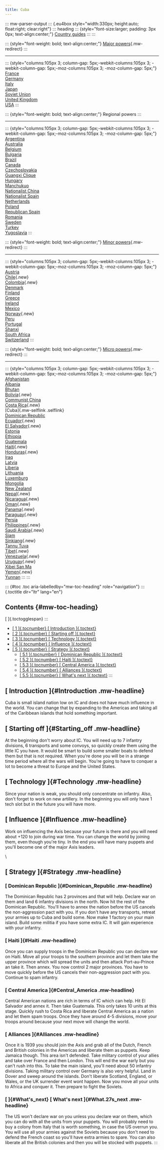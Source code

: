 ```yaml
---
title: Cuba
---
```

::: mw-parser-output
::: {.eu4box style="width:330px; height:auto; float:right; clear:right"}
::: heading
::: {style="font-size:larger; padding: 3px 0px; text-align:center;"}
[Country guides](/wiki/Country_guides "Country guides")
:::
:::

::: {style="font-weight: bold; text-align:center;"}
[Major powers](/wiki/Major_power "Major power"){.mw-redirect}
:::

------------------------------------------------------------------------

::: {style="columns:105px 3; column-gap: 5px;-webkit-columns:105px 3; -webkit-column-gap: 5px;-moz-columns:105px 3; -moz-column-gap: 5px;"}
[France](/wiki/France "France")\
[Germany](/wiki/Germany "Germany")\
[Italy](/wiki/Italy "Italy")\
[Japan](/wiki/Japan "Japan")\
[Soviet Union](/wiki/Soviet_Union "Soviet Union")\
[United Kingdom](/wiki/United_Kingdom "United Kingdom")\
[USA](/wiki/USA "USA")
:::

::: {style="font-weight: bold; text-align:center;"}
Regional powers
:::

------------------------------------------------------------------------

::: {style="columns:105px 3; column-gap: 5px;-webkit-columns:105px 3; -webkit-column-gap: 5px;-moz-columns:105px 3; -moz-column-gap: 5px;"}
[Argentina](/wiki/Argentina "Argentina")\
[Australia](/wiki/Australia "Australia")\
[Belgium](/wiki/Belgium "Belgium")\
[Bulgaria](/wiki/Bulgaria "Bulgaria")\
[Brazil](/wiki/Brazil "Brazil")\
[Canada](/wiki/Canada "Canada")\
[Czechoslovakia](/wiki/Czechoslovakia "Czechoslovakia")\
[Guangxi Clique](/wiki/Guangxi_Clique "Guangxi Clique")\
[Hungary](/wiki/Hungary "Hungary")\
[Manchukuo](/wiki/Manchukuo "Manchukuo")\
[Nationalist China](/wiki/Nationalist_China "Nationalist China")\
[Nationalist Spain](/wiki/Nationalist_Spain "Nationalist Spain")\
[Netherlands](/wiki/Netherlands "Netherlands")\
[Poland](/wiki/Poland "Poland")\
[Republican Spain](/wiki/Republican_Spain "Republican Spain")\
[Romania](/wiki/Romania "Romania")\
[Sweden](/wiki/Sweden "Sweden")\
[Turkey](/wiki/Turkey "Turkey")\
[Yugoslavia](/wiki/Yugoslavia "Yugoslavia")
:::

::: {style="font-weight: bold; text-align:center;"}
[Minor powers](/wiki/Minor_power "Minor power"){.mw-redirect}
:::

------------------------------------------------------------------------

::: {style="columns:105px 3; column-gap: 5px;-webkit-columns:105px 3; -webkit-column-gap: 5px;-moz-columns:105px 3; -moz-column-gap: 5px;"}
[Austria](/wiki/Austria "Austria")\
[Chile](/wiki/index.php?title=Chile&action=edit&redlink=1 "Chile (page does not exist)"){.new}\
[Colombia](/wiki/index.php?title=Colombia&action=edit&redlink=1 "Colombia (page does not exist)"){.new}\
[Denmark](/wiki/Denmark "Denmark")\
[Finland](/wiki/Finland "Finland")\
[Greece](/wiki/Greece "Greece")\
[Ireland](/wiki/Ireland "Ireland")\
[Mexico](/wiki/Mexico "Mexico")\
[Norway](/wiki/index.php?title=Norway&action=edit&redlink=1 "Norway (page does not exist)"){.new}\
[Peru](/wiki/Peru "Peru")\
[Portugal](/wiki/Portugal "Portugal")\
[Shanxi](/wiki/Shanxi "Shanxi")\
[South Africa](/wiki/South_Africa "South Africa")\
[Switzerland](/wiki/Switzerland "Switzerland")
:::

::: {style="font-weight: bold; text-align:center;"}
[Micro powers](/wiki/Micro_power "Micro power"){.mw-redirect}
:::

------------------------------------------------------------------------

::: {style="columns:105px 3; column-gap: 5px;-webkit-columns:105px 3; -webkit-column-gap: 5px;-moz-columns:105px 3; -moz-column-gap: 5px;"}
[Afghanistan](/wiki/Afghanistan "Afghanistan")\
[Albania](/wiki/Albania "Albania")\
[Bhutan](/wiki/Bhutan "Bhutan")\
[Bolivia](/wiki/index.php?title=Bolivia&action=edit&redlink=1 "Bolivia (page does not exist)"){.new}\
[Communist China](/wiki/Communist_China "Communist China")\
[Costa
Rica](/wiki/index.php?title=Costa_Rica&action=edit&redlink=1 "Costa Rica (page does not exist)"){.new}\
[Cuba]{.mw-selflink .selflink}\
[Dominican Republic](/wiki/Dominican_Republic "Dominican Republic")\
[Ecuador](/wiki/index.php?title=Ecuador&action=edit&redlink=1 "Ecuador (page does not exist)"){.new}\
[El
Salvador](/wiki/index.php?title=El_Salvador&action=edit&redlink=1 "El Salvador (page does not exist)"){.new}\
[Estonia](/wiki/Estonia "Estonia")\
[Ethiopia](/wiki/Ethiopia "Ethiopia")\
[Guatemala](/wiki/Guatemala "Guatemala")\
[Haiti](/wiki/index.php?title=Haiti&action=edit&redlink=1 "Haiti (page does not exist)"){.new}\
[Honduras](/wiki/index.php?title=Honduras&action=edit&redlink=1 "Honduras (page does not exist)"){.new}\
[Iraq](/wiki/Iraq "Iraq")\
[Latvia](/wiki/Latvia "Latvia")\
[Liberia](/wiki/Liberia "Liberia")\
[Lithuania](/wiki/Lithuania "Lithuania")\
[Luxemburg](/wiki/Luxemburg "Luxemburg")\
[Mongolia](/wiki/Mongolia "Mongolia")\
[New Zealand](/wiki/New_Zealand "New Zealand")\
[Nepal](/wiki/index.php?title=Nepal&action=edit&redlink=1 "Nepal (page does not exist)"){.new}\
[Nicaragua](/wiki/index.php?title=Nicaragua&action=edit&redlink=1 "Nicaragua (page does not exist)"){.new}\
[Oman](/wiki/index.php?title=Oman&action=edit&redlink=1 "Oman (page does not exist)"){.new}\
[Panama](/wiki/index.php?title=Panama&action=edit&redlink=1 "Panama (page does not exist)"){.new}\
[Paraguay](/wiki/index.php?title=Paraguay&action=edit&redlink=1 "Paraguay (page does not exist)"){.new}\
[Persia](/wiki/Persia "Persia")\
[Philippines](/wiki/index.php?title=Philippines&action=edit&redlink=1 "Philippines (page does not exist)"){.new}\
[Saudi
Arabia](/wiki/index.php?title=Saudi_Arabia&action=edit&redlink=1 "Saudi Arabia (page does not exist)"){.new}\
[Siam](/wiki/Siam "Siam")\
[Sinkiang](/wiki/index.php?title=Sinkiang&action=edit&redlink=1 "Sinkiang (page does not exist)"){.new}\
[Tannu Tuva](/wiki/Tannu_Tuva "Tannu Tuva")\
[Tibet](/wiki/index.php?title=Tibet&action=edit&redlink=1 "Tibet (page does not exist)"){.new}\
[Venezuela](/wiki/index.php?title=Venezuela&action=edit&redlink=1 "Venezuela (page does not exist)"){.new}\
[Uruguay](/wiki/index.php?title=Uruguay&action=edit&redlink=1 "Uruguay (page does not exist)"){.new}\
[Xibei San Ma](/wiki/Xibei_San_Ma "Xibei San Ma")\
[Yemen](/wiki/index.php?title=Yemen&action=edit&redlink=1 "Yemen (page does not exist)"){.new}\
[Yunnan](/wiki/Yunnan "Yunnan")
:::
:::

::: {#toc .toc aria-labelledby="mw-toc-heading" role="navigation"}
::: {.toctitle dir="ltr" lang="en"}
## Contents {#mw-toc-heading}

[ ]{.toctogglespan}
:::

-   [[ 1 ]{.tocnumber} [ Introduction ]{.toctext}](#Introduction)
-   [[ 2 ]{.tocnumber} [ Starting off ]{.toctext}](#Starting_off)
-   [[ 3 ]{.tocnumber} [ Technology ]{.toctext}](#Technology)
-   [[ 4 ]{.tocnumber} [ Influence ]{.toctext}](#Influence)
-   [[ 5 ]{.tocnumber} [ Strategy ]{.toctext}](#Strategy)
    -   [[ 5.1 ]{.tocnumber} [ Dominican Republic
        ]{.toctext}](#Dominican_Republic)
    -   [[ 5.2 ]{.tocnumber} [ Haiti ]{.toctext}](#Haiti)
    -   [[ 5.3 ]{.tocnumber} [ Central America
        ]{.toctext}](#Central_America)
    -   [[ 5.4 ]{.tocnumber} [ Alliances ]{.toctext}](#Alliances)
    -   [[ 5.5 ]{.tocnumber} [ What\'s next ]{.toctext}](#What.27s_next)
:::

## [ Introduction ]{#Introduction .mw-headline}

Cuba is small island nation low on IC and does not have much influence
in the world. You can change that by expanding to the Americas and
taking all of the Caribbean islands that hold something important.

## [ Starting off ]{#Starting_off .mw-headline}

At the beginning don\'t worry about IC. You will need up to 7 infantry
divisions, 6 transports and some convoys, so quickly create them using
the little IC you have. It would be smart to build some smaller boats to
defend them but that is not required. When you\'re done you will be in a
strange time period where all the wars will begin. You\'re going to have
to conquer a lot to become a threat to Europe and the United States.

## [ Technology ]{#Technology .mw-headline}

Since your nation is weak, you should only concentrate on infantry.
Also, don\'t forget to work on new artillery. In the beginning you will
only have 1 tech slot but in the future you will have more.

## [ Influence ]{#Influence .mw-headline}

Work on influencing the Axis because your future is there and you will
need about +120 to join during war time. You can change the world by
joining them, even though you\'re tiny. In the end you will have many
puppets and you\'ll become one of the major Axis leaders.

\

## [ Strategy ]{#Strategy .mw-headline}

### [ Dominican Republic ]{#Dominican_Republic .mw-headline}

The Dominican Republic has 2 provinces and that will help. Declare war
on them and land 6 infantry divisions in the north. Now hit the rest of
the Dominican Republic. You\'ll have to annex the nation before the US
cancels the non-aggression pact with you. If you don\'t have any
transports, retreat your armies up to Cuba and build some. Now make 1
factory on your main island. Build some militia if you have some extra
IC. It will gain experience with your infantry.

### [ Haiti ]{#Haiti .mw-headline}

Once you can supply troops in the Dominican Republic you can declare war
on Haiti. Move all your troops to the southern province and let them
take the upper province which will spread the units and then attack
Port-au-Prince an take it. Then annex. You now control 2 major
provinces. You have to move quickly before the US cancels their
non-aggression pact with you. Continue to spam infantry.

### [ Central America ]{#Central_America .mw-headline}

Central American nations are rich in terms of IC which can help. Hit El
Salvador and annex it. Then take Guatemala. This only takes 10 units at
this stage. Quickly rush to Costa Rica and liberate Central America as a
nation and let them spam troops. Once they have around 4-5 divisions,
move your troops around because your next move will change the world.

### [ Alliances ]{#Alliances .mw-headline}

Once it is 1939 you should join the Axis and grab all of the Dutch,
French and British colonies in the Americas and liberate them as
puppets. Keep Jamaica though. This area isn\'t defended. Take military
control of your allies and take over France and then London. This will
end the war early but you can\'t rush into this. To take the main
island, you\'ll need about 50 infantry divisions. Taking military
control over Germany is also very helpful. Land in Dover and sweep
around the islands. Don\'t liberate Scotland, England, or Wales, or the
UK surrender event wont happen. Now you move all your units to Africa
and conquer it. Then prepare to fight the Soviets.

### [ ]{#What's_next} [ What\'s next ]{#What.27s_next .mw-headline}

The US won\'t declare war on you unless you declare war on them, which
you can do with all the units from your puppets. You will probably need
to buy a colony from Italy that is worth something, in case the US
overrun you. You will use all your armies against the Soviets because
you don\'t need to defend the French coast so you\'ll have extra armies
to spare. You can also liberate all the British colonies and then you
will be stocked with puppets.
:::

